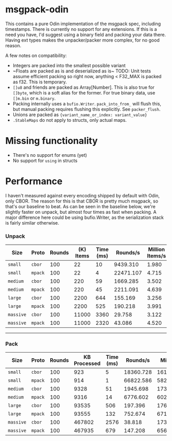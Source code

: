 # msgpack-odin

This contains a pure Odin implementation of the msgpack spec, including timestamps. There is
currently no support for any extensions. If this is a need you have, I'd suggest using a binary
field and packing your data there. Having ext types makes the unpacker/packer more complex, for no
good reason.

A few notes on compatibility:

* Integers are packed into the smallest possible variant
* ~Floats are packed as is and deserialized as is~ TODO: Unit tests assume efficient packing so right now, anything < F32_MAX is packed as f32. This is temporary.
* `[]u8` and friends are packed as Array[Number]. This is also true for `[]byte`, which is a soft alias for the former. For true binary data, use `[]m.bin` or `m.binary`.
* Packing internally uses a `bufio.Writer`. `pack_into_from_` will flush this, but manual packing requires flushing this explicitly. See `packer_flush`.
* Unions are packed as `{variant_name_or_index: variant_value}`
* `.StableMaps` do not apply to structs, only actual maps.

# Missing functionality

- There's no support for enums (yet)
- No support for `using` in structs

# Performance

I haven't measured against every encoding shipped by default with Odin, only CBOR. The reason for
this is that CBOR is pretty much msgpack, so that's our baseline to beat. As can be seen in the
baseline below, we're slightly faster on unpack, but almost four times as fast when packing. A major
difference here could be using bufio.Writer, as the serialization stack is fairly similar otherwise.

### Unpack

| Size      | Proto   | Rounds | (K) Items | Time (ms) | Rounds/s  | Million Items/s | Relative |
|-----------|---------|--------|-----------|-----------|-----------|-----------------|----------|
| `small`   | `cbor`  | 100    | 22        | 10        | 9439.310  | 1.980           | -        |
| `small`   | `mpack` | 100    | 22        | 4         | 22471.107 | 4.715           | 0.42     |
| `medium`  | `cbor`  | 100    | 220       | 59        | 1669.285  | 3.502           | -        |
| `medium`  | `mpack` | 100    | 220       | 45        | 2211.091  | 4.639           | 0.76    |
| `large`   | `cbor`  | 100    | 2200      | 644       | 155.169   | 3.256           | -        |
| `large`   | `mpack` | 100    | 2200      | 525       | 190.218   | 3.991           | 0.82    |
| `massive` | `cbor`  | 100    | 11000     | 3360      | 29.758    | 3.122           | -        |
| `massive` | `mpack` | 100    | 11000     | 2320      | 43.086    | 4.520           | 0.69     |

---

### Pack

| Size      | Proto   | Rounds | KB Processed | Time (ms) | Rounds/s  | MiB/s   | Relative |
|-----------|---------|--------|--------------|-----------|-----------|---------|----------|
| `small`   | `cbor`  | 100    | 923          | 5         | 18360.728 | 161.619 | -        |
| `small`   | `mpack` | 100    | 914          | 1         | 66822.586 | 582.720 | 0.28     |
| `medium`  | `cbor`  | 100    | 9328         | 51        | 1945.698  | 173.089 | -        |
| `medium`  | `mpack` | 100    | 9316         | 14        | 6776.602  | 602.121 | 0.29     |
| `large`   | `cbor`  | 100    | 93535        | 506       | 197.396   | 176.082 | -        |
| `large`   | `mpack` | 100    | 93555        | 132       | 752.674   | 671.546 | 0.26     |
| `massive` | `cbor`  | 100    | 467802       | 2576      | 38.818    | 173.181 | -        |
| `massive` | `mpack` | 100    | 467935       | 679       | 147.208   | 656.926 | 0.26     |

